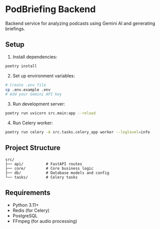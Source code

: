 # PodBriefing Backend

Backend service for analyzing podcasts using Gemini AI and generating briefings.

## Setup

1. Install dependencies:
```bash
poetry install
```

2. Set up environment variables:
```bash
# Create .env file
cp .env.example .env
# Add your Gemini API key
```

3. Run development server:
```bash
poetry run uvicorn src.main:app --reload
```

4. Run Celery worker:
```bash
poetry run celery -A src.tasks.celery_app worker --loglevel=info
```

## Project Structure

```
src/
├── api/          # FastAPI routes
├── core/         # Core business logic
├── db/           # Database models and config
└── tasks/        # Celery tasks
```

## Requirements

- Python 3.11+
- Redis (for Celery)
- PostgreSQL
- FFmpeg (for audio processing) 